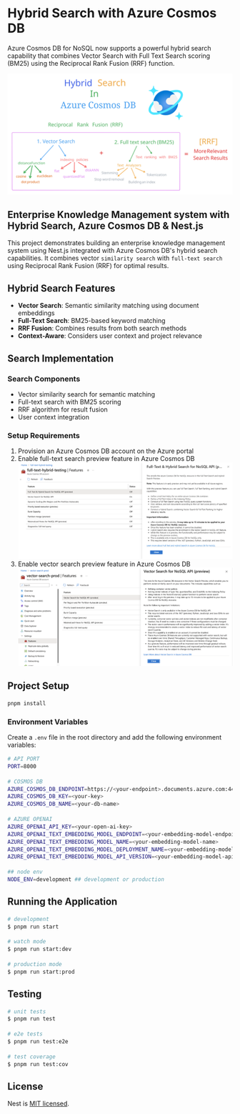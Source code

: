 # Hybrid Search with Azure Cosmos DB

Azure Cosmos DB for NoSQL now supports a powerful hybrid search capability that combines Vector Search with Full Text Search scoring (BM25) using the Reciprocal Rank Fusion (RRF) function.

[![Hybrid Search](./images/Hybrid-Search.svg)](https://learn.microsoft.com/azure/search/hybrid-search-overview?WT.mc_id=MVP_406617)

## Enterprise Knowledge Management system with Hybrid Search, Azure Cosmos DB & Nest.js

This project demonstrates building an enterprise knowledge management system using Nest.js integrated with Azure Cosmos DB's hybrid search capabilities. It combines vector `similarity search` with `full-text search` using Reciprocal Rank Fusion (RRF) for optimal results.

## Hybrid Search Features

- **Vector Search**: Semantic similarity matching using document embeddings
- **Full-Text Search**: BM25-based keyword matching
- **RRF Fusion**: Combines results from both search methods
- **Context-Aware**: Considers user context and project relevance

## Search Implementation

### Search Components

- Vector similarity search for semantic matching
- Full-text search with BM25 scoring
- RRF algorithm for result fusion
- User context integration

### Setup Requirements

1. Provision an Azure Cosmos DB account on the Azure portal
2. Enable full-text search preview feature in Azure Cosmos DB
   ![alt text](./images/full-text-search.png)
3. Enable vector search preview feature in Azure Cosmos DB
   ![alt text](./images/vector-search.png)

## Project Setup

```bash
pnpm install
```

### Environment Variables

Create a `.env` file in the root directory and add the following environment variables:

```bash
# API PORT
PORT=8000

# COSMOS DB
AZURE_COSMOS_DB_ENDPOINT=https://<your-endpoint>.documents.azure.com:443/
AZURE_COSMOS_DB_KEY=<your-key>
AZURE_COSMOS_DB_NAME=<your-db-name>

# AZURE OPENAI
AZURE_OPENAI_API_KEY=<your-open-ai-key>
AZURE_OPENAI_TEXT_EMBEDDING_MODEL_ENDPOINT=<your-embedding-model-endpoint>
AZURE_OPENAI_TEXT_EMBEDDING_MODEL_NAME=<your-embedding-model-name>
AZURE_OPENAI_TEXT_EMBEDDING_MODEL_DEPLOYMENT_NAME=<your-embedding-model-deployment-name>
AZURE_OPENAI_TEXT_EMBEDDING_MODEL_API_VERSION=<your-embedding-model-api-version>

## node env
NODE_ENV=development ## development or production
```

## Running the Application

```bash
# development
$ pnpm run start

# watch mode
$ pnpm run start:dev

# production mode
$ pnpm run start:prod
```

## Testing

```bash
# unit tests
$ pnpm run test

# e2e tests
$ pnpm run test:e2e

# test coverage
$ pnpm run test:cov
```

## License

Nest is [MIT licensed](https://github.com/nestjs/nest/blob/master/LICENSE).
